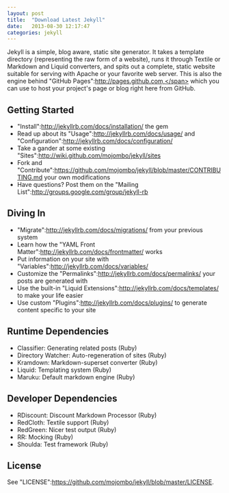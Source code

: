 ```yaml
---
layout: post
title:  "Download Latest Jekyll"
date:   2013-08-30 12:17:47
categories: jekyll
---
```


Jekyll is a simple, blog aware, static site generator. It takes a template directory (representing the raw form of a website), 
runs it through Textile or Markdown and Liquid converters, and spits out a complete, static website suitable for serving with Apache or your favorite web server. 
This is also the engine behind 
<span class="label label-important">"GitHub Pages":http://pages.github.com,</span> which you can use to host your project's page or blog right here from GitHub.



<h2> Getting Started </h2>

* "Install":http://jekyllrb.com/docs/installation/ the gem
* Read up about its "Usage":http://jekyllrb.com/docs/usage/ and "Configuration":http://jekyllrb.com/docs/configuration/
* Take a gander at some existing "Sites":http://wiki.github.com/mojombo/jekyll/sites
* Fork and "Contribute":https://github.com/mojombo/jekyll/blob/master/CONTRIBUTING.md your own modifications
* Have questions? Post them on the "Mailing List":http://groups.google.com/group/jekyll-rb

<h2> Diving In </h2>

* "Migrate":http://jekyllrb.com/docs/migrations/ from your previous system
* Learn how the "YAML Front Matter":http://jekyllrb.com/docs/frontmatter/ works
* Put information on your site with "Variables":http://jekyllrb.com/docs/variables/
* Customize the "Permalinks":http://jekyllrb.com/docs/permalinks/ your posts are generated with
* Use the built-in "Liquid Extensions":http://jekyllrb.com/docs/templates/ to make your life easier
* Use custom "Plugins":http://jekyllrb.com/docs/plugins/ to generate content specific to your site

<h2> Runtime Dependencies </h2>

* Classifier: Generating related posts (Ruby)
* Directory Watcher: Auto-regeneration of sites (Ruby)
* Kramdown: Markdown-superset converter (Ruby)
* Liquid: Templating system (Ruby)
* Maruku: Default markdown engine (Ruby)

<h2> Developer Dependencies </h2>

* RDiscount: Discount Markdown Processor (Ruby)
* RedCloth: Textile support (Ruby)
* RedGreen: Nicer test output (Ruby)
* RR: Mocking (Ruby)
* Shoulda: Test framework (Ruby)

<h2> License </h2>

See "LICENSE":https://github.com/mojombo/jekyll/blob/master/LICENSE.